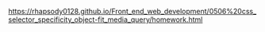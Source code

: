 
https://rhapsody0128.github.io/Front_end_web_development/0506%20css_selector_specificity_object-fit_media_query/homework.html

